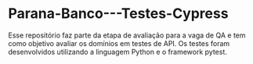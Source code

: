 # Parana-Banco---Testes-Cypress

Esse repositório faz parte da etapa de avaliação para a vaga de QA e tem como objetivo avaliar os domínios em testes de API. Os testes foram desenvolvidos utilizando a linguagem Python e o framework pytest.
